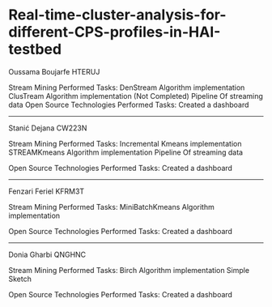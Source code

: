 # Real-time-cluster-analysis-for-different-CPS-profiles-in-HAI-testbed

Oussama Boujarfe HTERUJ

Stream Mining Performed Tasks:
    DenStream Algorithm implementation
    ClusTream Algorithm implementation (Not Completed)
    Pipeline Of streaming data
Open Source Technologies Performed Tasks:
    Created a dashboard

-----------------------------------------------
Stanić Dejana CW223N

Stream Mining Performed Tasks: 
    Incremental Kmeans implementation 
    STREAMKmeans Algorithm implementation
    Pipeline Of streaming data

Open Source Technologies Performed Tasks:
    Created a dashboard

-----------------------------------------------
Fenzari Feriel KFRM3T

Stream Mining Performed Tasks:
     MiniBatchKmeans Algorithm implementation

Open Source Technologies Performed Tasks:
    Created a dashboard

-----------------------------------------------
Donia Gharbi QNGHNC

Stream Mining Performed Tasks:
    Birch Algorithm implementation
    Simple Sketch

Open Source Technologies Performed Tasks:
    Created a dashboard



